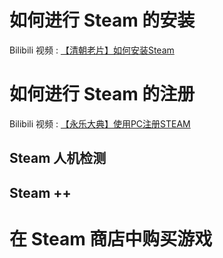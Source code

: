 # 如何进行 Steam 的安装

Bilibili 视频 : [【清朝老片】如何安装Steam](https://www.bilibili.com/video/BV1mggCeHEJi/?vd_source=43b219a073175b720d1c19580b051494#reply229264068432)

# 如何进行 Steam 的注册

Bilibili 视频 : [【永乐大典】使用PC注册STEAM](https://www.bilibili.com/video/BV1hcgXeJEhn/?spm_id_from=333.788&vd_source=43b219a073175b720d1c19580b051494)

## Steam 人机检测

## Steam ++

# 在 Steam 商店中购买游戏
